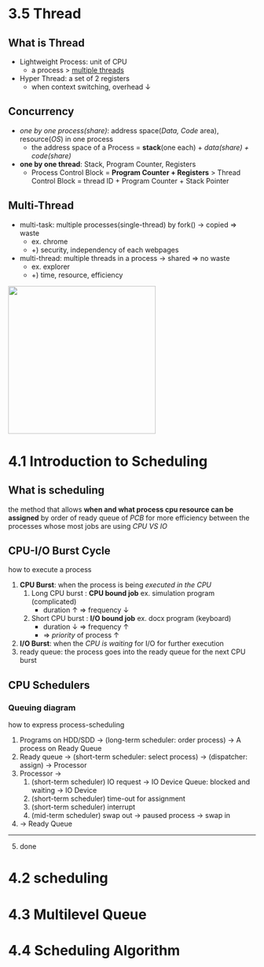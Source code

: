 # 3.5 Thread

## What is Thread

* Lightweight Process: unit of CPU
    - a process > [multiple threads](##Multi-Thread)
* Hyper Thread: a set of 2 registers
    - when context switching, overhead ↓

## Concurrency 

* *one by one process(share)*: address space(*Data, Code* area), resource(*OS*) in one process
    - the address space of a Process = **stack**(one each) + *data(share) + code(share)*
* **one by one thread**: Stack, Program Counter, Registers
    - Process Control Block = **Program Counter + Registers** > Thread Control Block = thread ID + Program Counter + Stack Pointer

## Multi-Thread

* multi-task: multiple processes(single-thread) by fork() -> copied => waste
    - ex. chrome
    - +) security, independency of each webpages
* multi-thread: multiple threads in a process -> shared => no waste
    - ex. explorer
    - +) time, resource, efficiency

<img src="https://www.google.com/url?sa=i&url=https%3A%2F%2Fwww.cs.uic.edu%2F~jbell%2FCourseNotes%2FOperatingSystems%2F4_Threads.html&psig=AOvVaw0xfFa56efL1QKEnV2xiZa-&ust=1602077223943000&source=images&cd=vfe&ved=0CAIQjRxqFwoTCLDM__GIoOwCFQAAAAAdAAAAABAD" height = "300"/>

# 4.1 Introduction to Scheduling

## What is scheduling

the method that allows **when and what process cpu resource can be assigned** by order of ready queue of *PCB* for more efficiency between the processes whose most jobs are using *CPU VS IO*

## CPU-I/O Burst Cycle

how to execute a process

1. **CPU Burst**: when the process is being *executed in the CPU*
    1. Long CPU burst : **CPU bound job** ex. simulation program (complicated)
        * duration ↑ => frequency ↓
    2. Short CPU burst : **I/O bound job** ex. docx program (keyboard)
        * duration ↓ => frequency ↑
        * => *priority* of process ↑ 
2. **I/O Burst**: when the *CPU is waiting* for I/O for further execution
3. ready queue: the process goes into the ready queue for the next CPU burst

## CPU Schedulers

### Queuing diagram

how to express process-scheduling

1. Programs on HDD/SDD -> (long-term scheduler: order process) -> A process on Ready Queue
2. Ready queue -> (short-term scheduler: select process) -> (dispatcher: assign) -> Processor
3. Processor -> 
    1. (short-term scheduler) IO request -> IO Device Queue: blocked and waiting -> IO Device
    2. (short-term scheduler) time-out for assignment
    3. (short-term scheduler) interrupt
    4. (mid-term scheduler) swap out -> paused process -> swap in
4. -> Ready Queue

<hr/>

5. done

# 4.2 scheduling

# 4.3 Multilevel Queue

# 4.4 Scheduling Algorithm
